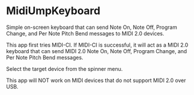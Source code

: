 MidiUmpKeyboard
============

Simple on-screen keyboard that can send Note On, Note Off, Program
 Change, and Per Note Pitch Bend messages to MIDI 2.0 devices.

This app first tries MIDI-CI.
If MIDI-CI is successful, it will act as a MIDI 2.0 keyboard that can send
MIDI 2.0 Note On, Note Off, Program Change, and Per Note Pitch Bend messages.

Select the target device from the spinner menu.

This app will NOT work on MIDI devices that do not support MIDI 2.0 over USB.
